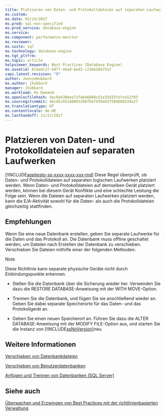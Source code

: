 ```yaml
---
title: Platzieren von Daten- und Protokolldateien auf separaten Laufwerken | Microsoft-Dokumentation
ms.custom: 
ms.date: 03/14/2017
ms.prod: sql-non-specified
ms.prod_service: database-engine
ms.service: 
ms.component: performance-monitor
ms.reviewer: 
ms.suite: sql
ms.technology: database-engine
ms.tgt_pltfrm: 
ms.topic: article
helpviewer_keywords: Best Practices [Database Engine]
ms.assetid: 6cbedc27-4d77-44ad-bed2-c23b628475a7
caps.latest.revision: "9"
author: JennieHubbard
ms.author: jhubbard
manager: jhubbard
ms.workload: On Demand
ms.openlocfilehash: 4ac6e630bee71fdeb6868c51e35d33fefce12f03
ms.sourcegitcommit: 44cd5c651488b5296fb679f6d43f50d068339a27
ms.translationtype: HT
ms.contentlocale: de-DE
ms.lasthandoff: 11/17/2017
---
```

# <a name="place-data-and-log-files-on-separate-drives"></a>Platzieren von Daten- und Protokolldateien auf separaten Laufwerken
[!INCLUDE[appliesto-ss-xxxx-xxxx-xxx-md](../../includes/appliesto-ss-xxxx-xxxx-xxx-md.md)] Diese Regel überprüft, ob Daten- und Protokolldateien auf separaten logischen Laufwerken platziert werden. Wenn Daten- und Protokolldateien auf demselben Gerät platziert werden, können bei diesem Gerät Konflikte und eine schlechte Leistung die Folge sein. Wenn die Dateien auf separaten Laufwerken platziert werden, kann die E/A-Aktivität sowohl für die Daten- als auch die Protokolldateien gleichzeitig stattfinden.  
  
## <a name="recommendations"></a>Empfehlungen  
 Wenn Sie eine neue Datenbank erstellen, geben Sie separate Laufwerke für die Daten und das Protokoll an. Die Datenbank muss offline geschaltet werden, um Dateien nach Erstellen der Datenbank zu verschieben. Verschieben Sie Dateien mithilfe einer der folgenden Methoden:  
  
> [!NOTE]  
>  Diese Richtlinie kann separate physische Geräte nicht durch Einbindungspunkte erkennen.  
  
-   Stellen Sie die Datenbank über die Sicherung wieder her. Verwenden Sie dazu die RESTORE DATABASE-Anweisung mit der WITH MOVE-Option.  
  
-   Trennen Sie die Datenbank, und fügen Sie sie anschließend wieder an. Geben Sie dabei separate Speicherorte für das Daten- und das Protokollgerät an.  
  
-   Geben Sie einen neuen Speicherort an. Führen Sie dazu die ALTER DATABASE-Anweisung mit der MODIFY FILE-Option aus, und starten Sie die Instanz von [!INCLUDE[ssNoVersion](../../includes/ssnoversion-md.md)]neu.  
  
## <a name="for-more-information"></a>Weitere Informationen  
 [Verschieben von Datenbankdateien](../../relational-databases/databases/move-database-files.md)  
  
 [Verschieben von Benutzerdatenbanken](../../relational-databases/databases/move-user-databases.md)  
  
 [Anfügen und Trennen von Datenbanken &#40;SQL Server&#41;](../../relational-databases/databases/database-detach-and-attach-sql-server.md)  
  
## <a name="see-also"></a>Siehe auch  
 [Überwachen und Erzwingen von Best Practices mit der richtlinienbasierten Verwaltung](../../relational-databases/policy-based-management/monitor-and-enforce-best-practices-by-using-policy-based-management.md)  
  
  
